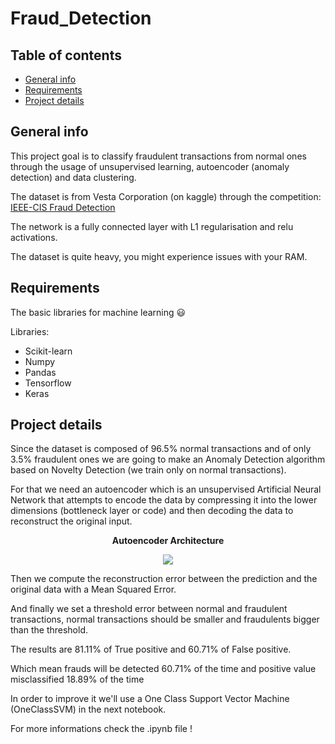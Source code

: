 # Fraud_Detection

## Table of contents
* [General info](#general-info)
* [Requirements](#requirements)
* [Project details](#project-details)

## General info

This project goal is to classify fraudulent transactions from normal ones through the usage of unsupervised learning, autoencoder (anomaly detection) and data clustering.

The dataset is from Vesta Corporation (on kaggle) through the competition: <a href= https://www.kaggle.com/c/ieee-fraud-detection> IEEE-CIS Fraud Detection</a>

The network is a fully connected layer with L1 regularisation and relu activations.

The dataset is quite heavy, you might experience issues with your RAM.

## Requirements

The basic libraries for machine learning 😃

Libraries:
* Scikit-learn
* Numpy
* Pandas
* Tensorflow
* Keras

## Project details

Since the dataset is composed of 96.5% normal transactions and of only 3.5% fraudulent ones we are going to make an Anomaly Detection algorithm based on Novelty Detection (we train only on normal transactions).

For that we need an autoencoder which is an unsupervised Artificial Neural Network that attempts to encode the data by compressing it into the lower dimensions (bottleneck layer or code) and then decoding the data to reconstruct the original input.

<p align="center"> <b>Autoencoder Architecture</b> </p>
<p align="center">
<img src="https://user-images.githubusercontent.com/65224852/143266758-c5f101bc-1787-4694-a30c-596f8b5df599.png">
</p>

Then we compute the reconstruction error between the prediction and the original data with a Mean Squared Error.

And finally we set a threshold error between normal and fraudulent transactions, normal transactions should be smaller and fraudulents bigger than the threshold.

The results are 81.11% of True positive and 60.71% of False positive.

Which mean frauds will be detected 60.71% of the time and positive value misclassified 18.89% of the time

In order to improve it we'll use a One Class Support Vector Machine (OneClassSVM) in the next notebook.

For more informations check the .ipynb file !
